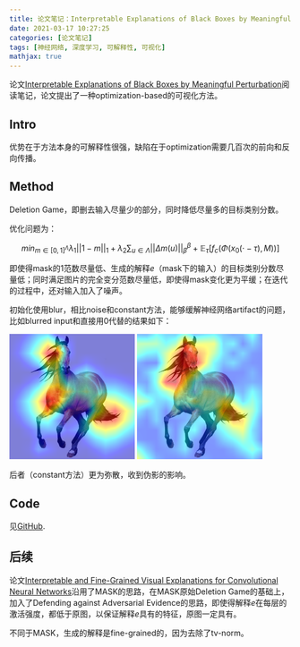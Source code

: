 ```yaml
---
title: 论文笔记：Interpretable Explanations of Black Boxes by Meaningful Perturbation
date: 2021-03-17 10:27:25
categories: [论文笔记]
tags: [神经网络, 深度学习, 可解释性, 可视化]
mathjax: true
---
```


论文[Interpretable Explanations of Black Boxes by Meaningful Perturbation](https://arxiv.org/abs/1704.03296)阅读笔记，论文提出了一种optimization-based的可视化方法。

<!--more-->

##  Intro
优势在于方法本身的可解释性很强，缺陷在于optimization需要几百次的前向和反向传播。

## Method
Deletion Game，即删去输入尽量少的部分，同时降低尽量多的目标类别分数。

优化问题为：

$$min_{m\in[0,1]^\Lambda}\lambda_1||1-m||_1+\lambda_2\sum_{u\in\Lambda}||\Delta m(u)||^\beta_\beta+\mathbb{E}_\tau[f_c(\Phi(x_0(\cdot-\tau), M))]$$

即使得mask的1范数尽量低、生成的解释$e$（mask下的输入）的目标类别分数尽量低；同时满足图片的完全变分范数尽量低，即使得mask变化更为平缓；在迭代的过程中，还对输入加入了噪声。

初始化使用blur，相比noise和constant方法，能够缓解神经网络artifact的问题，比如blurred input和直接用0代替的结果如下：

![blur_img](mask/blur_init.png)
![constant_img](mask/constant_init.png)

后者（constant方法）更为弥散，收到伪影的影响。

## Code
见[GitHub](https://github.com/jacobgil/pytorch-explain-black-box).

## 后续
论文[Interpretable and Fine-Grained Visual Explanations for Convolutional Neural Networks](https://arxiv.org/abs/1908.02686)沿用了MASK的思路，在MASK原始Deletion Game的基础上，加入了Defending against Adversarial Evidence的思路，即使得解释$e$在每层的激活强度，都低于原图，以保证解释$e$具有的特征，原图一定具有。

不同于MASK，生成的解释是fine-grained的，因为去除了tv-norm。
